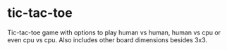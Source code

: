# tic-tac-toe

Tic-tac-toe game with options to play human vs human, human vs cpu or even cpu vs cpu. Also includes other board dimensions besides 3x3.
